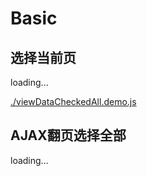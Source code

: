 # Basic

## 选择当前页

<div id="example__viewDataCheckedAll_node" class="fast-flow-demo">loading...</div>

[./viewDataCheckedAll.demo.js](./viewDataCheckedAll.demo.js)

## AJAX翻页选择全部

<div id="example__checkAll_node" class="fast-flow-demo">loading...</div>
